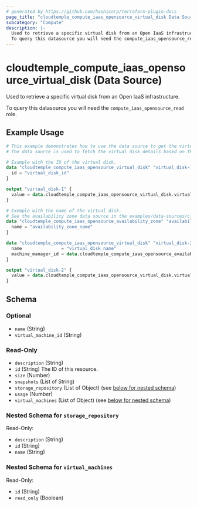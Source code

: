 ```yaml
---
# generated by https://github.com/hashicorp/terraform-plugin-docs
page_title: "cloudtemple_compute_iaas_opensource_virtual_disk Data Source - terraform-provider-cloudtemple"
subcategory: "Compute"
description: |-
  Used to retrieve a specific virtual disk from an Open IaaS infrastructure.
  To query this datasource you will need the compute_iaas_opensource_read role.
---
```


# cloudtemple_compute_iaas_opensource_virtual_disk (Data Source)

Used to retrieve a specific virtual disk from an Open IaaS infrastructure.

To query this datasource you will need the `compute_iaas_opensource_read` role.

## Example Usage

```terraform
# This example demonstrates how to use the data source to get the virtual disk details.
# The data source is used to fetch the virtual disk details based on the virtual disk ID or name and availability zone.

# Example with the ID of the virtual disk.
data "cloudtemple_compute_iaas_opensource_virtual_disk" "virtual_disk-1" {
  id = "virtual_disk_id"
}

output "virtual_disk-1" {
  value = data.cloudtemple_compute_iaas_opensource_virtual_disk.virtual_disk-1
}

# Exemple with the name of the virtual disk.
# See the availability zone data source in the examples/data-sources/cloudtemple_compute_iaas_opensource_availability_zone/data-source.tf file.
data "cloudtemple_compute_iaas_opensource_availability_zone" "availability_zone" {
  name = "availability_zone_name"
}

data "cloudtemple_compute_iaas_opensource_virtual_disk" "virtual_disk-2" {
  name               = "virtual_disk_name"
  machine_manager_id = data.cloudtemple_compute_iaas_opensource_availability_zone.availability_zone.id
}

output "virtual_disk-2" {
  value = data.cloudtemple_compute_iaas_opensource_virtual_disk.virtual_disk-2
}
```

<!-- schema generated by tfplugindocs -->
## Schema

### Optional

- `name` (String)
- `virtual_machine_id` (String)

### Read-Only

- `description` (String)
- `id` (String) The ID of this resource.
- `size` (Number)
- `snapshots` (List of String)
- `storage_repository` (List of Object) (see [below for nested schema](#nestedatt--storage_repository))
- `usage` (Number)
- `virtual_machines` (List of Object) (see [below for nested schema](#nestedatt--virtual_machines))

<a id="nestedatt--storage_repository"></a>
### Nested Schema for `storage_repository`

Read-Only:

- `description` (String)
- `id` (String)
- `name` (String)


<a id="nestedatt--virtual_machines"></a>
### Nested Schema for `virtual_machines`

Read-Only:

- `id` (String)
- `read_only` (Boolean)


